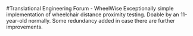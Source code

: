 #Translational Engineering Forum - WheelWise
Exceptionally simple implementation of wheelchair distance proximity testing. Doable by an 11-year-old normally.
Some redundancy added in case there are further improvements.
